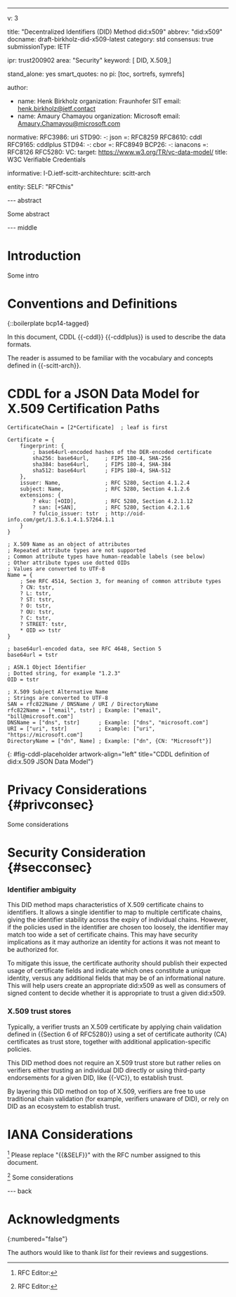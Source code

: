 ---
v: 3

title: "Decentralized Identifiers (DID) Method did:x509"
abbrev: "did:x509"
docname: draft-birkholz-did-x509-latest
category: std
consensus: true
submissionType: IETF

ipr: trust200902
area: "Security"
keyword: [ DID, X.509,]

stand_alone: yes
smart_quotes: no
pi: [toc, sortrefs, symrefs]

author:
 - name: Henk Birkholz
   organization: Fraunhofer SIT
   email: henk.birkholz@ietf.contact
 - name: Amaury Chamayou
   organization: Microsoft
   email: Amaury.Chamayou@microsoft.com

normative:
  RFC3986: uri
  STD90:
    -: json
    =: RFC8259
  RFC8610: cddl
  RFC9165: cddlplus
  STD94:
    -: cbor
    =: RFC8949
  BCP26:
    -: ianacons
    =: RFC8126
  RFC5280:
  VC:
    target: https://www.w3.org/TR/vc-data-model/
    title: W3C Verifiable Credentials

informative:
  I-D.ietf-scitt-architechture: scitt-arch

entity:
  SELF: "RFCthis"

--- abstract

Some abstract

--- middle

# Introduction

Some intro

# Conventions and Definitions

{::boilerplate bcp14-tagged}

In this document, CDDL {{-cddl}} {{-cddlplus}} is used to describe the
data formats.

The reader is assumed to be familiar with the vocabulary and concepts
defined in {{-scitt-arch}}.

# CDDL for a JSON Data Model for X.509 Certification Paths

~~~ cddl
CertificateChain = [2*Certificate]  ; leaf is first

Certificate = {
    fingerprint: {
        ; base64url-encoded hashes of the DER-encoded certificate
        sha256: base64url,     ; FIPS 180-4, SHA-256
        sha384: base64url,     ; FIPS 180-4, SHA-384
        sha512: base64url      ; FIPS 180-4, SHA-512
    },
    issuer: Name,              ; RFC 5280, Section 4.1.2.4
    subject: Name,             ; RFC 5280, Section 4.1.2.6
    extensions: {
        ? eku: [+OID],         ; RFC 5280, Section 4.2.1.12
        ? san: [+SAN],         ; RFC 5280, Section 4.2.1.6
        ? fulcio_issuer: tstr  ; http://oid-info.com/get/1.3.6.1.4.1.57264.1.1
    }
}

; X.509 Name as an object of attributes
; Repeated attribute types are not supported
; Common attribute types have human-readable labels (see below)
; Other attribute types use dotted OIDs
; Values are converted to UTF-8
Name = {
    ; See RFC 4514, Section 3, for meaning of common attribute types
    ? CN: tstr,
    ? L: tstr,
    ? ST: tstr,
    ? O: tstr,
    ? OU: tstr,
    ? C: tstr,
    ? STREET: tstr,
    * OID => tstr
}

; base64url-encoded data, see RFC 4648, Section 5
base64url = tstr

; ASN.1 Object Identifier
; Dotted string, for example "1.2.3"
OID = tstr

; X.509 Subject Alternative Name
; Strings are converted to UTF-8
SAN = rfc822Name / DNSName / URI / DirectoryName
rfc822Name = ["email", tstr] ; Example: ["email", "bill@microsoft.com"]
DNSName = ["dns", tstr]      ; Example: ["dns", "microsoft.com"]
URI = ["uri", tstr]          ; Example: ["uri", "https://microsoft.com"]
DirectoryName = ["dn", Name] ; Example: ["dn", {CN: "Microsoft"}]
~~~
{: #fig-cddl-placeholder artwork-align="left"
   title="CDDL definition of did:x.509 JSON Data Model"}

# Privacy Considerations {#privconsec}

Some considerations

# Security Consideration {#secconsec}

### Identifier ambiguity

This DID method maps characteristics of X.509 certificate chains to identifiers. It allows a single identifier to map to multiple certificate chains, giving the identifier stability across the expiry of individual chains. However, if the policies used in the identifier are chosen too loosely, the identifier may match too wide a set of certificate chains. This may have security implications as it may authorize an identity for actions it was not meant to be authorized for.

To mitigate this issue, the certificate authority should publish their expected usage of certificate fields and indicate which ones constitute a unique identity, versus any additional fields that may be of an informational nature. This will help users create an appropriate did:x509 as well as consumers of signed content to decide whether it is appropriate to trust a given did:x509.

### X.509 trust stores

Typically, a verifier trusts an X.509 certificate by applying chain validation defined in {{Section 6 of RFC5280}} using a set of certificate authority (CA) certificates as trust store, together with additional application-specific policies.

This DID method does not require an X.509 trust store but rather relies on verifiers either trusting an individual DID directly or using third-party endorsements for a given DID, like {{-VC}}, to establish trust.

By layering this DID method on top of X.509, verifiers are free to use traditional chain validation (for example, verifiers unaware of DID), or rely on DID as an ecosystem to establish trust.

# IANA Considerations

[^rfced] Please replace "{{&SELF}}" with the RFC number assigned to this document.

[^rfced] Some considerations

--- back

# Acknowledgments
{:numbered="false"}

The authors would like to thank
_list_
for their reviews and suggestions.

[^rfced]: RFC Editor:
